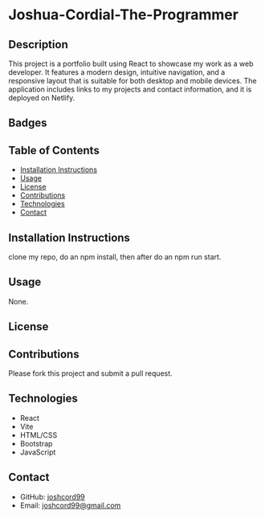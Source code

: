   <!-- //Clearly state the name of the project at the top. -->
# Joshua-Cordial-The-Programmer

<!-- Insert Gif Here -->

<!-- // Provide a brief overview of what the project is about, its purpose, and what problem it solves. -->
## Description
This project is a portfolio built using React to showcase my work as a web developer. It features a modern design, intuitive navigation, and a responsive layout that is suitable for both desktop and mobile devices. The application includes links to my projects and contact information, and it is deployed on Netlify.


## Badges


<!-- //List the main sections of the README for easy navigation, especially for longer documents. -->
## Table of Contents
- [Installation Instructions](#installation-instructions)
- [Usage](#usage)
- [License](#license)
- [Contributions](#contributions)
- [Technologies](#technologies)
- [Contact](#contact)

<!-- //Explain how to install the project. Include system requirements, necessary dependencies, and step-by-step instructions. -->
## Installation Instructions
clone my repo, do an npm install, then after do an npm run start.

<!-- //Provide examples of how to use the project, including code snippets, command line instructions, or screenshots if applicable. -->
## Usage
None.

<!-- //Include information about the project's license (e.g., MIT, Apache, GPL) and link to the license file. -->
## License


<!-- //Outline guidelines for contributing to the project, including code standards, the process for submitting pull requests, and any rules for collaboration. -->
## Contributions
Please fork this project and submit a pull request.

<!-- //list technolgies used. -->
## Technologies
- React
- Vite
- HTML/CSS
- Bootstrap
- JavaScript

<!-- //Provide contact details for users to reach out for support or inquiries, including email or links to social media profiles. -->
## Contact
- GitHub: [joshcord99](https://github.com/joshcord99)
- Email: joshcord99@gmail.com
  